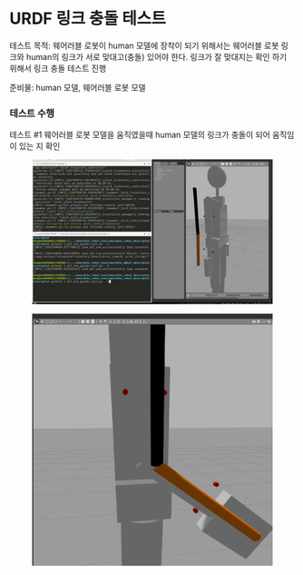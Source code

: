 # URDF 링크 충돌 테스트

테스트 목적: 웨어러블 로봇이 human 모델에 장착이 되기 위해서는 웨어러블 로봇 링크와 human의 링크가 서로 맞대고(충돌) 있어야 한다. 링크가 잘 맞대지는 확인 하기 위해서 링크 충돌 테스트 진행

준비물: human 모델, 웨어러블 로봇 모델&#x20;

### 테스트 수행&#x20;

테스트 #1  웨어러블 로봇 모델을 움직였을때 human 모델의 링크가 충돌이 되어 움직임이 있는 지 확인

<figure><img src="../.gitbook/assets/collision_test.gif" alt=""><figcaption></figcaption></figure>

<figure><img src="../.gitbook/assets/image (1) (1).png" alt=""><figcaption></figcaption></figure>
